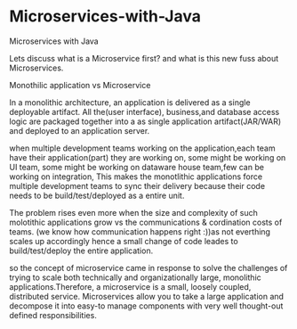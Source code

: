 # Microservices-with-Java
Microservices with Java




Lets discuss what is a Microservice first? and what is this new fuss about Microservices.

Monothilic application vs Microservice

In a monolithic architecture, an application is delivered as a single deployable artifact. All the(user interface), business,and database access logic are packaged together into a as single application artifact(JAR/WAR) and deployed to an application server.

when multiple development teams working on the application,each team have their application(part) they are working on, some might be working on UI team, some might be working on dataware house team,few can be working on integration, This makes the monotlithic applications force multiple development teams to sync their delivery because their code needs to be build/test/deployed as a entire unit.

The problem rises even more when the size and complexity of such molotithic applications grow vs the communications & cordination costs of teams. (we know how communication happens right :))as not everthing scales up accordingly hence a small change of code leades to build/test/deploy the entire application.

so the concept of microservice came in response to solve the challenges of trying to scale both technically and organizationally large, monolithic applications.Therefore, a microservice is a small, loosely coupled, distributed service. Microservices allow you to take a large application and decompose it into easy-to manage components with very well thought-out defined responsibilities.
